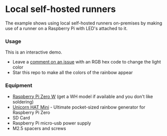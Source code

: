 # Local self-hosted runners

The example shows using local self-hosted runners on-premises by making use of a runner on a Raspberry Pi with LED's attached to it.

### Usage

This is an interactive demo.
 - Leave a [comment on an issue](https://github.com/martinwoodward/pideploy/issues/1) with an RGB hex code to change the light color
 - Star this repo to make all the colors of the rainbow appear

### Equipment
 - [Raspberry Pi Zero W](https://shop.pimoroni.com/products/raspberry-pi-zero-2-w) (get a WH model if available and you don't like soldering)
 - [Unicorn HAT Mini](https://shop.pimoroni.com/products/unicorn-hat-mini) - Ultimate pocket-sized rainbow generator for Raspberry Pi Zero
 - SD Card
 - Raspberry Pi micro-usb power supply
 - M2.5 spacers and screws

